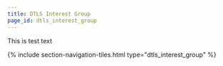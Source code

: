 ```yaml
---
title: DTLS Interest Group
page_id: dtls_interest_group
---
```


This is test text

{% include section-navigation-tiles.html type="dtls_interest_group" %}